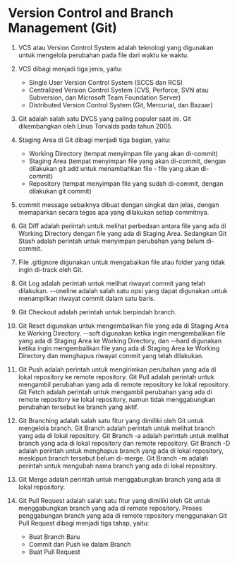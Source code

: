 # Version Control and Branch Management (Git)

1. VCS atau Version Control System adalah teknologi yang digunakan untuk mengelola perubahan pada file dari waktu ke waktu.

2. VCS dibagi menjadi tiga jenis, yaitu:
    - Single User Version Control System (SCCS dan RCS)
    - Centralized Version Control System (CVS, Perforce, SVN atau Subversion, dan Microsoft Team Foundation Server)
    - Distributed Version Control System (Git, Mercurial, dan Bazaar)

3. Git adalah salah satu DVCS yang paling populer saat ini. Git dikembangkan oleh Linus Torvalds pada tahun 2005.

4. Staging Area di Git dibagi menjadi tiga bagian, yaitu:
    - Working Directory (tempat menyimpan file yang akan di-commit)
    - Staging Area (tempat menyimpan file yang akan di-commit, dengan dilakukan git add untuk menambahkan file - file yang akan di-commit)
    - Repository (tempat menyimpan file yang sudah di-commit, dengan dilakukan git commit)

5. commit message sebaiknya dibuat dengan singkat dan jelas, dengan memaparkan secara tegas apa yang dilakukan setiap commitnya.

6. Git Diff adalah perintah untuk melihat perbedaan antara file yang ada di Working Directory dengan file yang ada di Staging Area. Sedangkan Git Stash adalah perintah untuk menyimpan perubahan yang belum di-commit.

7. File .gitignore digunakan untuk mengabaikan file atau folder yang tidak ingin di-track oleh Git.

8. Git Log adalah perintah untuk melihat riwayat commit yang telah dilakukan. --oneline adalah salah satu opsi yang dapat digunakan untuk menampilkan riwayat commit dalam satu baris.

9. Git Checkout adalah perintah untuk berpindah branch.

10. Git Reset digunakan untuk mengembalikan file yang ada di Staging Area ke Working Directory. --soft digunakan ketika ingin mengembalikan file yang ada di Staging Area ke Working Directory, dan --hard digunakan ketika ingin mengembalikan file yang ada di Staging Area ke Working Directory dan menghapus riwayat commit yang telah dilakukan.

11. Git Push adalah perintah untuk mengirimkan perubahan yang ada di lokal repository ke remote repository. Git Pull adalah perintah untuk mengambil perubahan yang ada di remote repository ke lokal repository. Git Fetch adalah perintah untuk mengambil perubahan yang ada di remote repository ke lokal repository, namun tidak menggabungkan perubahan tersebut ke branch yang aktif.

12. Git Branching adalah salah satu fitur yang dimiliki oleh Git untuk mengelola branch. Git Branch adalah perintah untuk melihat branch yang ada di lokal repository. Git Branch -a adalah perintah untuk melihat branch yang ada di lokal repository dan remote repository. Git Branch -D adalah perintah untuk menghapus branch yang ada di lokal repository, meskipun branch tersebut belum di-merge. Git Branch -m adalah perintah untuk mengubah nama branch yang ada di lokal repository.

13. Git Merge adalah perintah untuk menggabungkan branch yang ada di lokal repository.

14. Git Pull Request adalah salah satu fitur yang dimiliki oleh Git untuk menggabungkan branch yang ada di remote repository. Proses penggabungan branch yang ada di remote repository menggunakan Git Pull Request dibagi menjadi tiga tahap, yaitu:
    - Buat Branch Baru
    - Commit dan Push ke dalam Branch
    - Buat Pull Request
